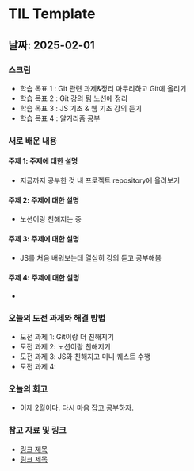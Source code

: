 # TIL Template

## 날짜: 2025-02-01

### 스크럼
- 학습 목표 1 : Git 관련 과제&정리 마무리하고 Git에 올리기
- 학습 목표 2 : Git 강의 팀 노션에 정리
- 학습 목표 3 : JS 기초 & 웹 기초 강의 듣기
- 학습 목표 4 : 알거리즘 공부

### 새로 배운 내용
#### 주제 1: 주제에 대한 설명
- 지금까지 공부한 것 내 프로젝트 repository에 올려보기

#### 주제 2: 주제에 대한 설명
- 노션이랑 친해지는 중

#### 주제 3: 주제에 대한 설명
- JS를 처음 배워보는데 열심히 강의 듣고 공부해봄

#### 주제 4: 주제에 대한 설명
- 

### 오늘의 도전 과제와 해결 방법
- 도전 과제 1: Git이랑 더 친해지기
- 도전 과제 2: 노션이랑 친해지기
- 도전 과제 3: JS와 친해지고 미니 퀘스트 수행
- 도전 과제 4: 

### 오늘의 회고
- 이제 2월이다. 다시 마음 잡고 공부하자.

### 참고 자료 및 링크
- [링크 제목](URL)
- [링크 제목](URL)
